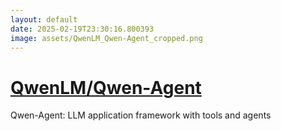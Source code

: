 ```yaml
---
layout: default
date: 2025-02-19T23:30:16.800393
image: assets/QwenLM_Qwen-Agent_cropped.png
---
```


# [QwenLM/Qwen-Agent](https://github.com/QwenLM/Qwen-Agent)

Qwen-Agent: LLM application framework with tools and agents
